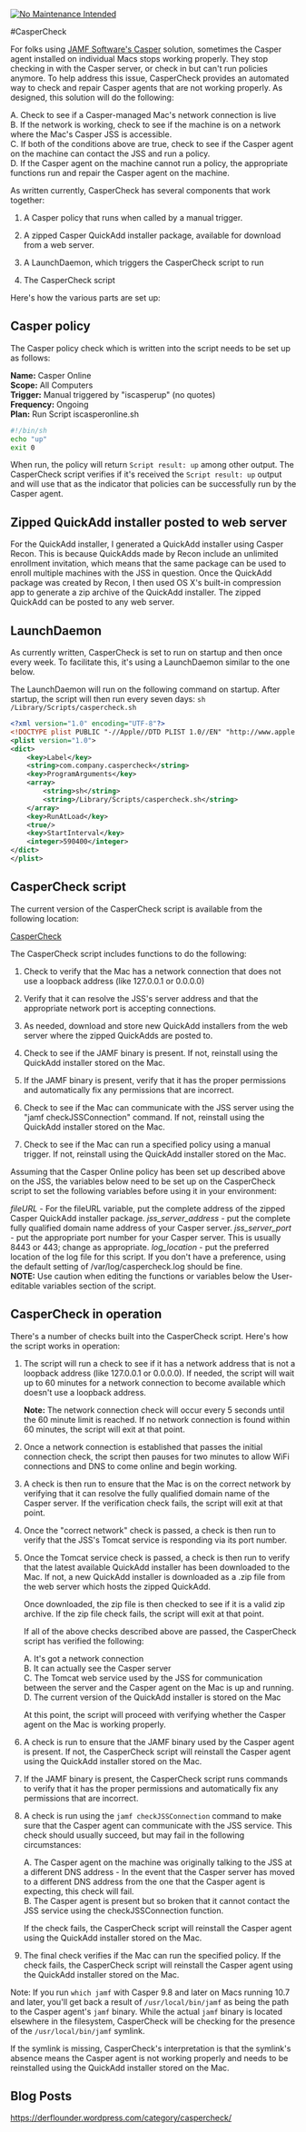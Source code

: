 [![No Maintenance Intended](http://unmaintained.tech/badge.svg)](http://unmaintained.tech/)

#CasperCheck

For folks using [JAMF Software's Casper](https://www.jamf.com/) solution, sometimes the Casper agent installed on individual Macs stops working properly. They stop checking in with the Casper server, or check in but can't run policies anymore. To help address this issue, CasperCheck provides an automated way to check and repair Casper agents that are not working properly. As designed, this solution will do the following:

A. Check to see if a Casper-managed Mac's network connection is live<br/>
B. If the network is working, check to see if the machine is on a network where the Mac's Casper JSS is accessible.<br/>
C. If both of the conditions above are true, check to see if the Casper agent on the machine can contact the JSS and run a policy.<br/>
D. If the Casper agent on the machine cannot run a policy, the appropriate functions run and repair the Casper agent on the machine.<br/>

As written currently, CasperCheck has several components that work together:

1. A Casper policy that runs when called by a manual trigger.

2. A zipped Casper QuickAdd installer package, available for download from a web server.

3. A LaunchDaemon, which triggers the CasperCheck script to run

4. The CasperCheck script


Here's how the various parts are set up:


## Casper policy

The Casper policy check which is written into the script needs to be set up as follows:

**Name:** Casper Online<br/>
**Scope:** All Computers<br/>
**Trigger:** Manual triggered by "iscasperup" (no quotes)<br/>
**Frequency:** Ongoing<br/>
**Plan:** Run Script iscasperonline.sh<br/>

```sh
#!/bin/sh
echo "up"
exit 0
```

When run, the policy will return `Script result: up` among other output. The CasperCheck script verifies if it's received the `Script result: up` output and will use that as the indicator that policies can be successfully run by the Casper agent.


## Zipped QuickAdd installer posted to web server

For the QuickAdd installer, I generated a QuickAdd installer using Casper Recon. This is because QuickAdds made by Recon include an unlimited enrollment invitation, which means that the same package can be used to enroll multiple machines with the JSS in question. Once the QuickAdd package was created by Recon, I then used OS X's built-in compression app to generate a zip archive of the QuickAdd installer. The zipped QuickAdd can be posted to any web server.


## LaunchDaemon

As currently written, CasperCheck is set to run on startup and then once every week. To facilitate this, it's using a LaunchDaemon similar to the one below.

The LaunchDaemon will run on the following command on startup. After startup, the script will then run every seven days: `sh /Library/Scripts/caspercheck.sh`

```xml
<?xml version="1.0" encoding="UTF-8"?>
<!DOCTYPE plist PUBLIC "-//Apple//DTD PLIST 1.0//EN" "http://www.apple.com/DTDs/PropertyList-1.0.dtd">
<plist version="1.0">
<dict>
	<key>Label</key>
	<string>com.company.caspercheck</string>
	<key>ProgramArguments</key>
	<array>
		<string>sh</string>
		<string>/Library/Scripts/caspercheck.sh</string>
	</array>
	<key>RunAtLoad</key>
	<true/>
	<key>StartInterval</key>
	<integer>590400</integer>
</dict>
</plist>
```


## CasperCheck script

The current version of the CasperCheck script is available from the following location:

[CasperCheck](https://github.com/rtrouton/CasperCheck/blob/master/script/caspercheck.sh)


The CasperCheck script includes functions to do the following:

1. Check to verify that the Mac has a network connection that does not use a loopback address (like 127.0.0.1 or 0.0.0.0)

2. Verify that it can resolve the JSS's server address and that the appropriate network port is accepting connections.

3. As needed, download and store new QuickAdd installers from the web server where the zipped QuickAdds are posted to.

4. Check to see if the JAMF binary is present. If not, reinstall using the QuickAdd installer stored on the Mac.

5. If the JAMF binary is present, verify that it has the proper permissions and automatically fix any permissions that are incorrect.

6. Check to see if the Mac can communicate with the JSS server using the "jamf checkJSSConnection" command. If not, reinstall using the QuickAdd installer stored on the Mac.

7. Check to see if the Mac can run a specified policy using a manual trigger. If not, reinstall using the QuickAdd installer stored on the Mac.

Assuming that the Casper Online policy has been set up described above on the JSS, the variables below need to be set up on the CasperCheck script to set the following variables before using it in your environment:

*fileURL* - For the fileURL variable, put the complete address of the zipped Casper QuickAdd installer package.
*jss_server_address* - put the complete fully qualified domain name address of your Casper server.
*jss_server_port* - put the appropriate port number for your Casper server. This is usually 8443 or 443; change as appropriate.
*log_location* - put the preferred location of the log file for this script. If you don't have a preference, using the default setting of /var/log/caspercheck.log should be fine.<br/>
**NOTE:** Use caution when editing the functions or variables below the User-editable variables section of the script.


## CasperCheck in operation

There's a number of checks built into the CasperCheck script. Here's how the script works in operation:

1. The script will run a check to see if it has a network address that is not a loopback address (like 127.0.0.1 or 0.0.0.0). If needed, the script will wait up to 60 minutes for a network connection to become available which doesn't use a loopback address.

   **Note:** The network connection check will occur every 5 seconds until the 60 minute limit is reached. If no network connection is found within 60 minutes, the script will exit at that point.

2. Once a network connection is established that passes the initial connection check, the script then pauses for two minutes to allow WiFi connections and DNS to come online and begin working.

3. A check is then run to ensure that the Mac is on the correct network by verifying that it can resolve the fully qualified domain name of the Casper server. If the verification check fails, the script will exit at that point.

4. Once the "correct network" check is passed, a check is then run to verify that the JSS's Tomcat service is responding via its port number.

5. Once the Tomcat service check is passed, a check is then run to verify that the latest available QuickAdd installer has been downloaded to the Mac. If not, a new QuickAdd installer is downloaded as a .zip file from the web server which hosts the zipped QuickAdd.

   Once downloaded, the zip file is then checked to see if it is a valid zip archive. If the zip file check fails, the script will exit at that point.

   If all of the above checks described above are passed, the CasperCheck script has verified the following:

   A. It's got a network connection<br/>
   B. It can actually see the Casper server<br/>
   C. The Tomcat web service used by the JSS for communication between the server and the Casper agent on the Mac is up and running.<br/>
   D. The current version of the QuickAdd installer is stored on the Mac<br/>

   At this point, the script will proceed with verifying whether the Casper agent on the Mac is working properly.

6. A check is run to ensure that the JAMF binary used by the Casper agent is present. If not, the CasperCheck script will reinstall the Casper agent using the QuickAdd installer stored on the Mac.

7. If the JAMF binary is present, the CasperCheck script runs commands to verify that it has the proper permissions and automatically fix any permissions that are incorrect.

8. A check is run using the `jamf checkJSSConnection` command to make sure that the Casper agent can communicate with the JSS service. This check should usually succeed, but may fail in the following circumstances:

   A. The Casper agent on the machine was originally talking to the JSS at a different DNS address - In the event that the Casper server has moved to a different DNS address from the one that the Casper agent is expecting, this check will fail.<br/>
   B. The Casper agent is present but so broken that it cannot contact the JSS service using the checkJSSConnection function.<br/>

   If the check fails, the CasperCheck script will reinstall the Casper agent using the QuickAdd installer stored on the Mac.

9. The final check verifies if the Mac can run the specified policy. If the check fails, the CasperCheck script will reinstall the Casper agent using the QuickAdd installer stored on the Mac.

Note: If you run `which jamf` with Casper 9.8 and later on Macs running 10.7 and later, you'll get back a result of `/usr/local/bin/jamf` as being the path to the Casper agent's `jamf` binary. While the actual `jamf` binary is located elsewhere in the filesystem, CasperCheck will be checking for the presence of the `/usr/local/bin/jamf` symlink.

If the symlink is missing, CasperCheck's interpretation is that the symlink's absence means the Casper agent is not working properly and needs to be reinstalled using the QuickAdd installer stored on the Mac.


Blog Posts
-----------

https://derflounder.wordpress.com/category/caspercheck/

